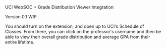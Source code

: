 UCI WebSOC + Grade Distribution Viewer Integration

Version 0.1 WIP

You should turn on the extension, and open up to UCI's Schedule of Classes. From there, you can click on the professor's username and then be able to view their overall grade distribution and average GPA from their entire lifetime.
